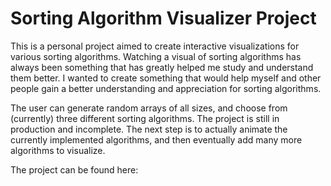 # Sorting Algorithm Visualizer Project

This is a personal project aimed to create interactive visualizations for various sorting algorithms.
Watching a visual of sorting algorithms has always been something that has greatly helped me study
and understand them better. I wanted to create something that would help myself and other
people gain a better understanding and appreciation for sorting algorithms.

The user can generate random arrays of all sizes, and choose from (currently) three different
sorting algorithms. The project is still in production and incomplete. The next step is to actually
animate the currently implemented algorithms, and then eventually add many more algorithms to visualize.

The project can be found here:
